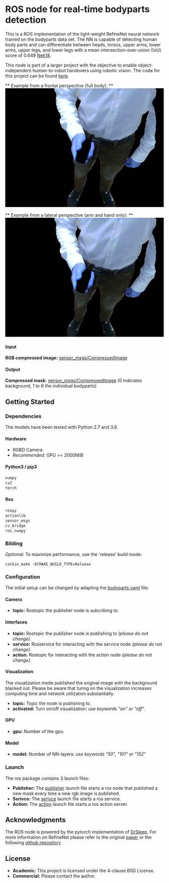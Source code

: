 # ROS node for real-time bodyparts detection #

This is a ROS implementation of the light-weight RefineNet neural network trained on the bodyparts data set. The NN is capable of detecting human body parts and can differentiate between heads, torsos, upper arms, lower arms, upper legs, and lower legs with a mean intersection-over-union (IoU) score of 0.649 [Nek18](https://github.com/DrSleep/light-weight-refinenet).

This node is part of a larger project with the objective to enable object-independent human-to-robot handovers using robotic vision. The code for this project can be found [here](https://github.com/patrosAT/human_robot_handover_ros). 

** Example from a frontal perspective (full body): **
<img src="./imgs/bodyFront.png" width="600"/>

** Example from a lateral perspective (arm and hand only): **
<img src="./imgs/bodyFront.png" width="600"/>

#### Input ####

**RGB compressed image:** [sensor_msgs/CompressedImage](http://docs.ros.org/melodic/api/sensor_msgs/html/msg/CompressedImage.html)

#### Output ####

**Compressed mask:** [sensor_msgs/CompressedImage](http://docs.ros.org/melodic/api/sensor_msgs/html/msg/CompressedImage.html) (0 indicates background, 1 to 6 the individual bodyparts)

## Getting Started ##

### Dependencies ###

The models have been tested with Python 2.7 and 3.6.

#### Hardware ####

* RGBD Camera
* *Recommended:* GPU >= 2000MiB
 
#### Python3 / pip3 ####
```
numpy
cv2
torch
```
#### Ros ####
```
rospy
actionlib
sensor_msgs
cv_bridge
ros_numpy
```

### Bilding ###

*Optional:* To maximize performance, use the 'release' build mode:
```
catkin_make -DCMAKE_BUILD_TYPE=Release
```

### Configuration ###

The initial setup can be changed by adapting the [bodyparts.yaml](cfg/bodyparts.yaml) file:

#### Camera ####
* **topic:** Rostopic the publisher node is subcribing to.

#### Interfaces ####
* **topic:** Rostopic the publisher node is publishing to *(please do not change)*.
* **service:** Rosservice for interacting with the service node *(please do not change)*.
* **action:** Rostopic for interacting with the action node *(please do not change)*.

#### Visualization ####

The visualization mode published the original image with the background blacked out. Please be aware that turing on the visualization increases computing time and network utilization substantially.

* **topic:** Topic the node is publishing to.
* **activated:** Turn on/off visualization: *use keywords "on" or "off"*.

#### GPU ###
* **gpu:** Number of the gpu.

#### Model ###
* **model:** Number of NN-layers: *use keywords "50", "101" or "152"*

### Launch ###

The ros package contains 3 launch files:
* **Publisher:** The [publisher](launch/bodyparts_publisher.launch) launch file starts a ros node that published a new mask every time a new rgb image is published.
* **Serivce:** The [serivce](launch/bodyparts_service.launch) launch file starts a ros service. 
* **Action:** The [action](launch/bodyparts_action.launch) launch file starts a ros action server.

## Acknowledgments

The ROS node is powered by the pytorch implementation of [DrSleep](https://github.com/DrSleep). For more information on RefineNet please refer to the original [paper](https://arxiv.org/abs/1611.06612) or the following [github repository](https://github.com/DrSleep/light-weight-refinenet)

## License

* **Academic:** This project is licensed under the 4-clause BSD License.
* **Commercial:** Please contact the author.
